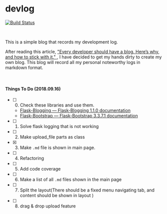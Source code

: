 # devlog
[![Build Status](https://travis-ci.org/flecho/devlog.svg?branch=master)](https://travis-ci.org/flecho/devlog)

<br>

This is a simple blog that records my development log.

After reading this article, 
["Every developer should have a blog. Here’s why, and how to stick with it."
](https://medium.freecodecamp.org/every-developer-should-have-a-blog-heres-why-and-how-to-stick-with-it-5fd55a247fbf),
I have decided to get my hands dirty to create my own blog. 
This blog will record all my personal noteworthy logs in markdown format.  


<br>

#### Things To Do (2018.09.16)
- [ ] 0. Check these libraries and use them.
    - [Flask-Blogging — Flask-Blogging 1.1.0 documentation](https://flask-blogging.readthedocs.io/en/latest/)
    - [Flask-Bootstrap — Flask-Bootstrap 3.3.7.1 documentation](https://pythonhosted.org/Flask-Bootstrap/index.html)
- [ ] 1. Solve flask logging that is not working
- [ ] 2. Make upload_file parts as class
- [x] 3. Make `.md` file is shown in main page.
- [ ] 4. Refactoring
- [ ] 5. Add code coverage 
- [ ] 6. Make a list of all `.md` files shown in the main page
- [ ] 7. Split the layout(There should be a fixed menu navigating tab, and content should be shown in layout )
- [ ] 8. drag & drop upload feature
